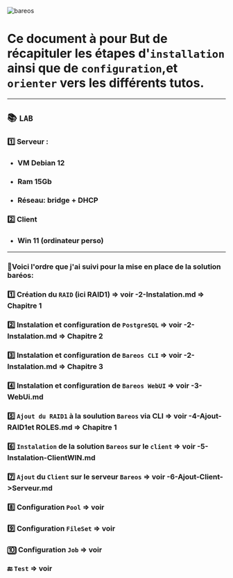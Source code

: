 
![bareos](https://github.com/user-attachments/assets/2db98514-9d6e-427c-a31e-50b80714323b)




# Ce document à pour But de récapituler les étapes d'`installation` ainsi que de `configuration`,et `orienter` vers les différents tutos.

---

## :books: `LAB`

### 1️⃣ Serveur : 
* ### VM Debian 12
* ### Ram 15Gb
* ###  Réseau: bridge + DHCP

### 2️⃣ Client
* ### Win 11 (ordinateur perso)

---

### 📘Voici l'ordre que j'ai suivi pour la mise en place de la solution baréos:

### 1️⃣ Création du `RAID` (ici RAID1) => voir -2-Instalation.md => Chapitre 1
### 2️⃣	Instalation et configuration de `PostgreSQL` => voir -2-Instalation.md => Chapitre 2
### 3️⃣ Instalation et configuration de `Bareos CLI` => voir -2-Instalation.md => Chapitre 3
### 4️⃣ 	Instalation et configuration de `Bareos WebUI` => voir -3-WebUi.md
### 5️⃣ `Ajout du RAID1` à la soulution `Bareos` via CLI => voir -4-Ajout-RAID1et ROLES.md => Chapitre 1
### 6️⃣ `Instalation` de la solution `Bareos` sur le `client` => voir -5-Instalation-ClientWIN.md
### 7️⃣ `Ajout` du `Client` sur le serveur `Bareos` => voir -6-Ajout-Client->Serveur.md 
### 8️⃣ Configuration `Pool` => voir
### 9️⃣ Configuration `FileSet` => voir
### 🔟 Configuration `Job` => voir
### 🔚 `Test` => voir


